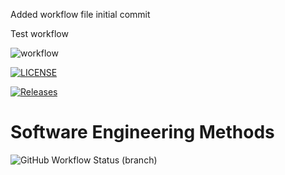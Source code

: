 Added workflow file initial commit

Test workflow

![workflow](https://github.com/Almohammadi-k/SeMethods40630855/actions/workflows/main.yml/badge.svg)

[![LICENSE](https://img.shields.io/github/license/Almohammadi-k/sem.svg?style=flat-square)](https://github.com/Almohammadi-k/sem/blob/master/LICENSE)

[![Releases](https://img.shields.io/github/release/Almohammadi-k/sem/all.svg?style=flat-square)](https://github.com/Almohammadi-k/sem/releases)

# Software Engineering Methods
![GitHub Workflow Status (branch)](https://img.shields.io/github/workflow/status/Almohammadi-k/SeMethods40630855/main.ymi/branch=develop?style=flat-square)